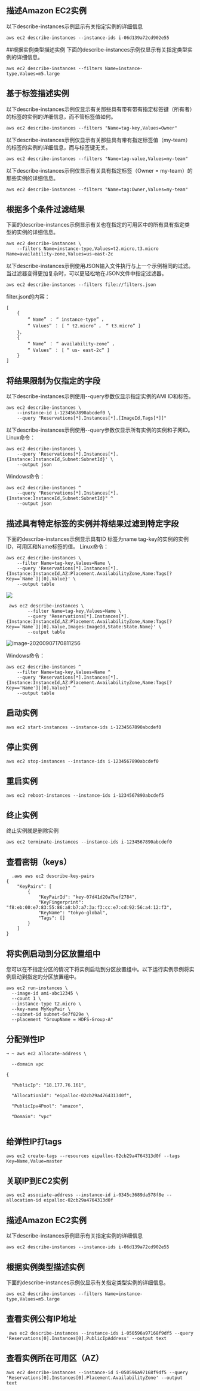 ## 描述Amazon EC2实例
以下describe-instances示例显示有关指定实例的详细信息
```
aws ec2 describe-instances --instance-ids i-06d139a72cd902e55
```
##根据实例类型描述实例
下面的describe-instances示例仅显示有关指定类型实例的详细信息。
```
aws ec2 describe-instances --filters Name=instance-type,Values=m5.large
```
## 基于标签描述实例
以下describe-instances示例仅显示有关那些具有带有带有指定标签键（所有者）的标签的实例的详细信息，而不管标签值如何。
```
aws ec2 describe-instances --filters "Name=tag-key,Values=Owner"
```
以下describe-instances示例仅显示有关那些具有带有指定标签值（my-team）的标签的实例的详细信息，而与标签键无关。
```
aws ec2 describe-instances --filters "Name=tag-value,Values=my-team"
```
以下describe-instances示例仅显示有关具有指定标签（Owner = my-team）的那些实例的详细信息。
```
aws ec2 describe-instances --filters "Name=tag:Owner,Values=my-team"
```
## 根据多个条件过滤结果

下面的describe-instances示例显示有关也在指定的可用区中的所有具有指定类型的实例的详细信息。
```
aws ec2 describe-instances \
    --filters Name=instance-type,Values=t2.micro,t3.micro Name=availability-zone,Values=us-east-2c
```
以下describe-instances示例使用JSON输入文件执行与上一个示例相同的过滤。当过滤器变得更加复杂时，可以更轻松地在JSON文件中指定过滤器。
```
aws ec2 describe-instances --filters file://filters.json
```
filter.json的内容：
```
[ 
    { 
        “ Name” ： “ instance-type” ，
        “ Values” ： [ “ t2.micro” ， “ t3.micro” ] 
    }，
    { 
        “ Name” ： “ availability-zone” ，
        “ Values” ： [ “ us- east-2c“ ] 
    } 
]
```
## 将结果限制为仅指定的字段
以下describe-instances示例使用--query参数仅显示指定实例的AMI ID和标签。
```
aws ec2 describe-instances \
    --instance-id i-1234567890abcdef0 \
    --query "Reservations[*].Instances[*].[ImageId,Tags[*]]"
```
以下describe-instances示例使用--query参数仅显示所有实例的实例和子网ID。
Linux命令：
```
aws ec2 describe-instances \
    --query 'Reservations[*].Instances[*].{Instance:InstanceId,Subnet:SubnetId}' \
    --output json
```
Windows命令：
```
aws ec2 describe-instances ^
    --query "Reservations[*].Instances[*].{Instance:InstanceId,Subnet:SubnetId}" ^
    --output json
```
## 描述具有特定标签的实例并将结果过滤到特定字段
下面的describe-instances示例显示具有ID 标签为name tag-key的实例的实例ID，可用区和Name标签的值。
Linux命令：
```
aws ec2 describe-instances \
    --filter Name=tag-key,Values=Name \
    --query 'Reservations[*].Instances[*].{Instance:InstanceId,AZ:Placement.AvailabilityZone,Name:Tags[?Key==`Name`]|[0].Value}' \
    --output table
```

![](https://img2018.cnblogs.com/blog/1043682/201912/1043682-20191217170030142-2028259515.png)

```
 aws ec2 describe-instances \
        --filter Name=tag-key,Values=Name \
        --query 'Reservations[*].Instances[*].{Instance:InstanceId,AZ:Placement.AvailabilityZone,Name:Tags[?Key==`Name`]|[0].Value,Images:ImageId,State:State.Name}' \
        --output table
```

![image-20200907170811256](./images/image-20200907170811256.png)

Windows命令：

```
aws ec2 describe-instances ^
    --filter Name=tag-key,Values=Name ^
    --query "Reservations[*].Instances[*].{Instance:InstanceId,AZ:Placement.AvailabilityZone,Name:Tags[?Key=='Name']|[0].Value}" ^
    --output table
```

## 启动实例
```
aws ec2 start-instances --instance-ids i-1234567890abcdef0
```
## 停止实例
```
aws ec2 stop-instances --instance-ids i-1234567890abcdef0
```
## 重启实例
```
aws ec2 reboot-instances --instance-ids i-1234567890abcdef5
```
## 终止实例
终止实例就是删除实例
```
aws ec2 terminate-instances --instance-ids i-1234567890abcdef0
```

## 查看密钥（keys）

```
  .aws aws ec2 describe-key-pairs
{
    "KeyPairs": [
        {
            "KeyPairId": "key-07d41d20a7bef2784",
            "KeyFingerprint": "f8:eb:00:e7:83:55:86:a8:b7:a7:3a:f3:cc:e7:cd:92:56:a4:12:f3",
            "KeyName": "tokyo-global",
            "Tags": []
        }
    ]
}
```

## 将实例启动到分区放置组中

您可以在不指定分区的情况下将实例启动到分区放置组中。以下运行实例示例将实例启动到指定的分区放置组中。

```
aws ec2 run-instances \
  --image-id ami-abc12345 \
  --count 1 \
  --instance-type t2.micro \
  --key-name MyKeyPair \
  --subnet-id subnet-6e7f829e \
  --placement "GroupName = HDFS-Group-A"
```

## 分配弹性IP

```
➜ ~ aws ec2 allocate-address \

  --domain vpc

{

  "PublicIp": "18.177.76.161",

  "AllocationId": "eipalloc-02cb29a4764313d0f",

  "PublicIpv4Pool": "amazon",

  "Domain": "vpc"


```

## 给弹性IP打tags

```
aws ec2 create-tags --resources eipalloc-02cb29a4764313d0f --tags Key=Name,Value=master 
```

## 关联IP到EC2实例

```
aws ec2 associate-address --instance-id i-0345c3689da578f8e --allocation-id eipalloc-02cb29a4764313d0f
```

## 描述Amazon EC2实例

以下describe-instances示例显示有关指定实例的详细信息

```
aws ec2 describe-instances --instance-ids i-06d139a72cd902e55
```

## 根据实例类型描述实例

下面的describe-instances示例仅显示有关指定类型实例的详细信息。

```
aws ec2 describe-instances --filters Name=instance-type,Values=m5.large
```

## 查看实例公有IP地址

```
 aws ec2 describe-instances --instance-ids i-050596a97168f9df5 --query 'Reservations[0].Instances[0].PublicIpAddress' --output text
```

## 查看实例所在可用区（AZ）

```
aws ec2 describe-instances --instance-id i-050596a97168f9df5 --query 'Reservations[0].Instances[0].Placement.AvailabilityZone' --output text
```

